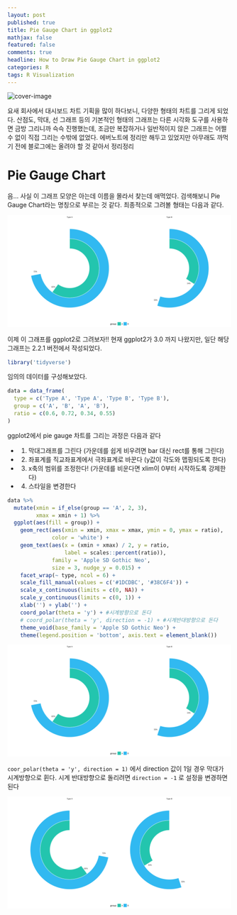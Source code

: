 ```yaml
---
layout: post
published: true
title: Pie Gauge Chart in ggplot2
mathjax: false
featured: false
comments: true
headline: How to Draw Pie Gauge Chart in ggplot2
categories: R
tags: R Visualization
---
```


![cover-image](/images/macphoto.jpg)

요새 회사에서 대시보드 차트 기획을 많이 하다보니, 다양한 형태의 차트를 그리게 되었다. 산점도, 막대, 선 그래프 등의 기본적인 형태의 그래프는 다른 시각화 도구를 사용하면 금방 그리니까 슥슥 진행했는데, 조금만 복잡하거나 일반적이지 않은 그래프는 어쩔 수 없이 직접 그리는 수밖에 없었다. 에버노트에 정리만 해두고 있었지만 아무래도 까먹기 전에 블로그에는 올려야 할 것 같아서 정리정리

# Pie Gauge Chart

음... 사실 이 그래프 모양은 아는데 이름을 몰라서 찾는데 애먹었다. 검색해보니 Pie Gauge Chart라는 명칭으로 부르는 것 같다. 최종적으로 그려볼 형태는 다음과 같다.

![](/images/post_image/pie_gauge_in_ggplot2/unnamed-chunk-3-1.png)

이제 이 그래프를 ggplot2로 그려보자!! 현재 ggplot2가 3.0 까지 나왔지만, 일단 해당 그래프는 2.2.1 버전에서 작성되었다. 


```r
library('tidyverse')
```

임의의 데이터를 구성해보았다. 


```r
data = data_frame(
  type = c('Type A', 'Type A', 'Type B', 'Type B'),
  group = c('A', 'B', 'A', 'B'),
  ratio = c(0.6, 0.72, 0.34, 0.55)
)
```

ggplot2에서 pie gauge 차트를 그리는 과정은 다음과 같다

- 1) 막대그래프를 그린다 (가운데를 쉽게 비우려면 bar 대신 rect를 통해 그린다)
- 2) 좌표계를 직교좌표계에서 극좌표계로 바꾼다 (y값이 각도와 맵핑되도록 한다)
- 3) x축의 범위를 조정한다! (가운데를 비운다면 xlim이 0부터 시작하도록 강제한다)
- 4) 스타일을 변경한다



```r
data %>%
  mutate(xmin = if_else(group == 'A', 2, 3),
         xmax = xmin + 1) %>% 
  ggplot(aes(fill = group)) +
    geom_rect(aes(xmin = xmin, xmax = xmax, ymin = 0, ymax = ratio), 
              color = 'white') +
    geom_text(aes(x = (xmin + xmax) / 2, y = ratio,
                  label = scales::percent(ratio)), 
              family = 'Apple SD Gothic Neo', 
              size = 3, nudge_y = 0.015) +
    facet_wrap(~ type, ncol = 6) +
    scale_fill_manual(values = c('#1DCDBC', '#38C6F4')) +
    scale_x_continuous(limits = c(0, NA)) +
    scale_y_continuous(limits = c(0, 1)) +
    xlab('') + ylab('') +
    coord_polar(theta = 'y') + #시계방향으로 돈다
    # coord_polar(theta = 'y', direction = -1) + #시계반대방향으로 돈다
    theme_void(base_family = 'Apple SD Gothic Neo') +
    theme(legend.position = 'bottom', axis.text = element_blank())
```

![](/images/post_image/pie_gauge_in_ggplot2/unnamed-chunk-3-1.png)

`coor_polar(theta = 'y', direction = 1)` 에서 direction 값이 1일 경우 막대가 시계방향으로 휜다. 시계 반대방향으로 돌리려면 `direction = -1` 로 설정을 변경하면 된다

![](/images/post_image/pie_gauge_in_ggplot2/unnamed-chunk-4-1.png)
